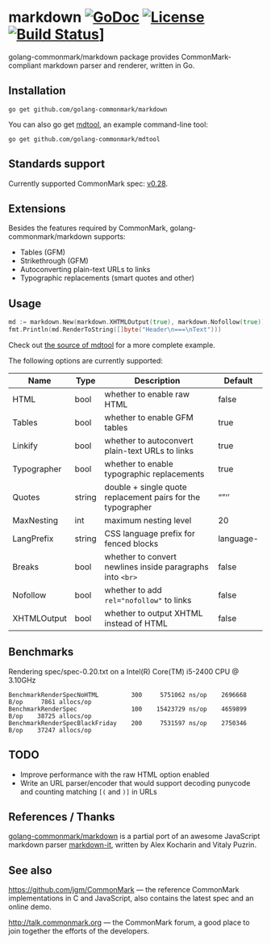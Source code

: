 markdown [![GoDoc](http://godoc.org/github.com/golang-commonmark/markdown?status.svg)](http://godoc.org/github.com/golang-commonmark/markdown) [![License](https://img.shields.io/badge/licence-BSD--2--Clause-blue.svg)](https://opensource.org/licenses/BSD-2-Clause) [![Build Status](https://travis-ci.org/golang-commonmark/markdown.png?branch=master)](https://travis-ci.org/golang-commonmark/markdown)]
========

golang-commonmark/markdown package provides CommonMark-compliant markdown parser and renderer, written in Go.

## Installation

    go get github.com/golang-commonmark/markdown

You can also go get [mdtool](https://github.com/golang-commonmark/mdtool), an example command-line tool:

    go get github.com/golang-commonmark/mdtool

## Standards support

Currently supported CommonMark spec: [v0.28](http://spec.commonmark.org/0.28/).

## Extensions

Besides the features required by CommonMark, golang-commonmark/markdown supports:

  * Tables (GFM)
  * Strikethrough (GFM)
  * Autoconverting plain-text URLs to links
  * Typographic replacements (smart quotes and other)

## Usage

``` go
md := markdown.New(markdown.XHTMLOutput(true), markdown.Nofollow(true))
fmt.Println(md.RenderToString([]byte("Header\n===\nText")))
```

Check out [the source of mdtool](https://github.com/golang-commonmark/mdtool/blob/master/main.go) for a more complete example.

The following options are currently supported:

  Name            |  Type  |                        Description                          | Default
  --------------- | ------ | ----------------------------------------------------------- | ---------
  HTML            | bool   | whether to enable raw HTML                                  | false
  Tables          | bool   | whether to enable GFM tables                                | true
  Linkify         | bool   | whether to autoconvert plain-text URLs to links             | true
  Typographer     | bool   | whether to enable typographic replacements                  | true
  Quotes          | string | double + single quote replacement pairs for the typographer | “”‘’
  MaxNesting      | int    | maximum nesting level                                       | 20
  LangPrefix      | string | CSS language prefix for fenced blocks                       | language-
  Breaks          | bool   | whether to convert newlines inside paragraphs into `<br>`   | false
  Nofollow        | bool   | whether to add `rel="nofollow"` to links                    | false
  XHTMLOutput     | bool   | whether to output XHTML instead of HTML                     | false

## Benchmarks

Rendering spec/spec-0.20.txt on a Intel(R) Core(TM) i5-2400 CPU @ 3.10GHz

    BenchmarkRenderSpecNoHTML         300     5751062 ns/op    2696668 B/op     7861 allocs/op
    BenchmarkRenderSpec               100    15423729 ns/op    4659899 B/op    38725 allocs/op
    BenchmarkRenderSpecBlackFriday    200     7531597 ns/op    2750346 B/op    37247 allocs/op

## TODO

  * Improve performance with the raw HTML option enabled
  * Write an URL parser/encoder that would support decoding punycode and counting matching `[(` and `)]` in URLs

## References / Thanks

[golang-commonmark/markdown](https://github.com/golang-commonmark/markdown) is a partial port of an awesome JavaScript markdown parser [markdown-it](https://github.com/markdown-it/markdown-it), written by Alex Kocharin and Vitaly Puzrin.

## See also

https://github.com/jgm/CommonMark — the reference CommonMark implementations in C and JavaScript,
  also contains the latest spec and an online demo.

http://talk.commonmark.org — the CommonMark forum, a good place to join together the efforts of the developers.
